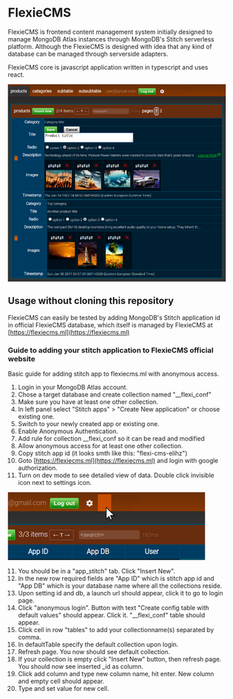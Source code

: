 # FlexieCMS

FlexieCMS is frontend content management system initially designed to manage MongoDB Atlas instances through MongoDB's Stitch serverless platform. Although the FlexieCMS is designed with idea that any kind of database can be managed through serverside adapters.

FlexieCMS core is javascript application written in typescript and uses react.

![Enable dev mode](/docs/flexie.cms.overview.png)

## Usage without cloning this repository

FlexieCMS can easily be tested by adding MongoDB's Stitch application id in official FlexieCMS database, which itself is managed by FlexieCMS at [https://flexiecms.ml](https://flexiecms.ml)

### Guide to adding your stitch application to FlexieCMS official website

Basic guide for adding stitch app to flexiecms.ml with anonymous access.

1. Login in your MongoDB Atlas account.
2. Chose a target database and create collection named "__flexi_conf"
3. Make sure you have at least one other collection. 
4. In left panel select "Stitch apps" > "Create New application" or choose existing one.
5. Switch to your newly created app or existing one.
6. Enable Anonymous Authentication.
7. Add rule for collection __flexi_conf so it can be read and modified
8. Allow anonymous access for at least one other collection.
9. Copy stitch app id (it looks smth like this: "flexi-cms-elihz")
10. Goto [https://flexiecms.ml](https://flexiecms.ml) and login with google authorization.
11. Turn on dev mode to see detailed view of data. Double click invisible icon next to settings icon.

![Enable dev mode](/docs/dev.mode.turn.on.png)

11. You should be in a "app_stitch" tab. Click "Insert New".
12. In the new row required fields are "App ID" which is stitch app id and "App DB" which is your database name where all the collections reside.
13. Upon setting id and db, a launch url should appear, click it to go to login page.
14. Click "anonymous login". Button with text "Create config table with default values" should appear. Click it. "__flexi_conf" table should appear.
15. Click cell in row "tables" to add your collectionname(s) separated by comma.
16. In defaultTable specify the default collection upon login.
17. Refresh page. You now should see default collection.
18. If your collection is empty click "Insert New" button, then refresh page. You should now see inserted _id as column.
19. Click add column and type new column name, hit enter. New column and empty cell should appear.
20. Type and set value for new cell.